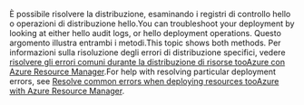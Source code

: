 <span data-ttu-id="7ba83-101">È possibile risolvere la distribuzione, esaminando i registri di controllo hello o operazioni di distribuzione hello.</span><span class="sxs-lookup"><span data-stu-id="7ba83-101">You can troubleshoot your deployment by looking at either hello audit logs, or hello deployment operations.</span></span> <span data-ttu-id="7ba83-102">Questo argomento illustra entrambi i metodi.</span><span class="sxs-lookup"><span data-stu-id="7ba83-102">This topic shows both methods.</span></span> <span data-ttu-id="7ba83-103">Per informazioni sulla risoluzione degli errori di distribuzione specifici, vedere [risolvere gli errori comuni durante la distribuzione di risorse tooAzure con Azure Resource Manager](../articles/azure-resource-manager/resource-manager-common-deployment-errors.md).</span><span class="sxs-lookup"><span data-stu-id="7ba83-103">For help with resolving particular deployment errors, see [Resolve common errors when deploying resources tooAzure with Azure Resource Manager](../articles/azure-resource-manager/resource-manager-common-deployment-errors.md).</span></span>

